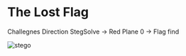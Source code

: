 # The Lost Flag 

Challegnes Direction
StegSolve -> Red Plane 0 -> Flag find

![stego](https://user-images.githubusercontent.com/84657474/150640910-df647547-64d3-4f27-a874-9f2526efab97.PNG)

